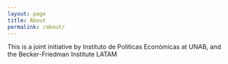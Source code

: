 ```yaml
---
layout: page
title: About
permalink: /about/
---
```


This is a joint initiative by Instituto de Políticas Económicas at UNAB, and the Becker-Friedman Institute LATAM